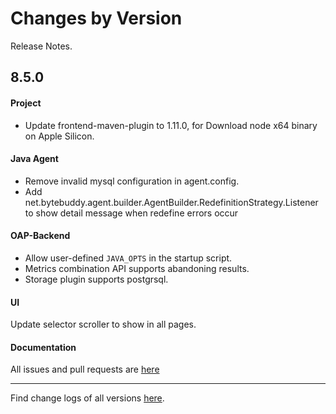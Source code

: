 Changes by Version
==================
Release Notes.

8.5.0
------------------
#### Project
* Update frontend-maven-plugin to 1.11.0, for Download node x64 binary on Apple Silicon.

#### Java Agent
* Remove invalid mysql configuration in agent.config.
* Add net.bytebuddy.agent.builder.AgentBuilder.RedefinitionStrategy.Listener to show detail message when redefine errors occur


#### OAP-Backend
* Allow user-defined `JAVA_OPTS` in the startup script.
* Metrics combination API supports abandoning results.
* Storage plugin supports postgrsql.

#### UI
Update selector scroller to show in all pages.

#### Documentation


All issues and pull requests are [here](https://github.com/apache/skywalking/milestone/76?closed=1)

------------------
Find change logs of all versions [here](changes).
